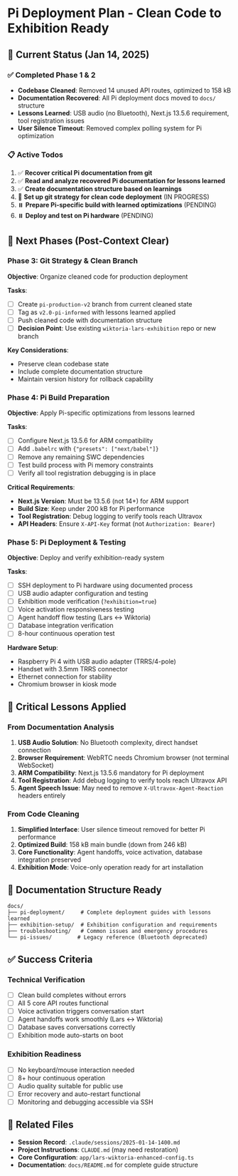 # Pi Deployment Plan - Clean Code to Exhibition Ready

## 🎯 Current Status (Jan 14, 2025)

### ✅ Completed Phase 1 & 2
- **Codebase Cleaned**: Removed 14 unused API routes, optimized to 158 kB
- **Documentation Recovered**: All Pi deployment docs moved to `docs/` structure
- **Lessons Learned**: USB audio (no Bluetooth), Next.js 13.5.6 requirement, tool registration issues
- **User Silence Timeout**: Removed complex polling system for Pi optimization

### 📋 Active Todos
1. ✅ **Recover critical Pi documentation from git**
2. ✅ **Read and analyze recovered Pi documentation for lessons learned**  
3. ✅ **Create documentation structure based on learnings**
4. 🔄 **Set up git strategy for clean code deployment** (IN PROGRESS)
5. ⏸️ **Prepare Pi-specific build with learned optimizations** (PENDING)
6. ⏸️ **Deploy and test on Pi hardware** (PENDING)

## 🚀 Next Phases (Post-Context Clear)

### Phase 3: Git Strategy & Clean Branch
**Objective**: Organize cleaned code for production deployment

**Tasks**:
- [ ] Create `pi-production-v2` branch from current cleaned state
- [ ] Tag as `v2.0-pi-informed` with lessons learned applied
- [ ] Push cleaned code with documentation structure
- [ ] **Decision Point**: Use existing `wiktoria-lars-exhibition` repo or new branch

**Key Considerations**:
- Preserve clean codebase state
- Include complete documentation structure
- Maintain version history for rollback capability

### Phase 4: Pi Build Preparation
**Objective**: Apply Pi-specific optimizations from lessons learned

**Tasks**:
- [ ] Configure Next.js 13.5.6 for ARM compatibility
- [ ] Add `.babelrc` with `{"presets": ["next/babel"]}` 
- [ ] Remove any remaining SWC dependencies
- [ ] Test build process with Pi memory constraints
- [ ] Verify all tool registration debugging is in place

**Critical Requirements**:
- **Next.js Version**: Must be 13.5.6 (not 14+) for ARM support
- **Build Size**: Keep under 200 kB for Pi performance
- **Tool Registration**: Debug logging to verify tools reach Ultravox
- **API Headers**: Ensure `X-API-Key` format (not `Authorization: Bearer`)

### Phase 5: Pi Deployment & Testing
**Objective**: Deploy and verify exhibition-ready system

**Tasks**:
- [ ] SSH deployment to Pi hardware using documented process
- [ ] USB audio adapter configuration and testing
- [ ] Exhibition mode verification (`?exhibition=true`)
- [ ] Voice activation responsiveness testing
- [ ] Agent handoff flow testing (Lars ↔ Wiktoria)
- [ ] Database integration verification
- [ ] 8-hour continuous operation test

**Hardware Setup**:
- Raspberry Pi 4 with USB audio adapter (TRRS/4-pole)
- Handset with 3.5mm TRRS connector
- Ethernet connection for stability
- Chromium browser in kiosk mode

## 🔑 Critical Lessons Applied

### From Documentation Analysis
1. **USB Audio Solution**: No Bluetooth complexity, direct handset connection
2. **Browser Requirement**: WebRTC needs Chromium browser (not terminal WebSocket)
3. **ARM Compatibility**: Next.js 13.5.6 mandatory for Pi deployment
4. **Tool Registration**: Add debug logging to verify tools reach Ultravox API
5. **Agent Speech Issue**: May need to remove `X-Ultravox-Agent-Reaction` headers entirely

### From Code Cleaning
1. **Simplified Interface**: User silence timeout removed for better Pi performance
2. **Optimized Build**: 158 kB main bundle (down from 246 kB)
3. **Core Functionality**: Agent handoffs, voice activation, database integration preserved
4. **Exhibition Mode**: Voice-only operation ready for art installation

## 📁 Documentation Structure Ready

```
docs/
├── pi-deployment/     # Complete deployment guides with lessons learned
├── exhibition-setup/  # Exhibition configuration and requirements  
├── troubleshooting/   # Common issues and emergency procedures
└── pi-issues/        # Legacy reference (Bluetooth deprecated)
```

## ✅ Success Criteria

### Technical Verification
- [ ] Clean build completes without errors
- [ ] All 5 core API routes functional
- [ ] Voice activation triggers conversation start
- [ ] Agent handoffs work smoothly (Lars ↔ Wiktoria)
- [ ] Database saves conversations correctly
- [ ] Exhibition mode auto-starts on boot

### Exhibition Readiness
- [ ] No keyboard/mouse interaction needed
- [ ] 8+ hour continuous operation
- [ ] Audio quality suitable for public use
- [ ] Error recovery and auto-restart functional
- [ ] Monitoring and debugging accessible via SSH

## 🔗 Related Files

- **Session Record**: `.claude/sessions/2025-01-14-1400.md`
- **Project Instructions**: `CLAUDE.md` (may need restoration)
- **Core Configuration**: `app/lars-wiktoria-enhanced-config.ts`
- **Documentation**: `docs/README.md` for complete guide structure